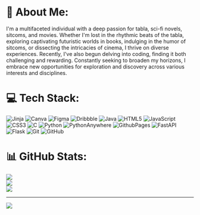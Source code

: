 # 💫 About Me:
I'm a multifaceted individual with a deep passion for tabla, sci-fi novels, sitcoms, and movies. Whether I'm lost in the rhythmic beats of the tabla, exploring captivating futuristic worlds in books, indulging in the humor of sitcoms, or dissecting the intricacies of cinema, I thrive on diverse experiences. Recently, I've also begun delving into coding, finding it both challenging and rewarding. Constantly seeking to broaden my horizons, I embrace new opportunities for exploration and discovery across various interests and disciplines. 


# 💻 Tech Stack:
![Jinja](https://img.shields.io/badge/jinja-white.svg?style=flat&logo=jinja&logoColor=black) ![Canva](https://img.shields.io/badge/Canva-%2300C4CC.svg?style=flat&logo=Canva&logoColor=white) ![Figma](https://img.shields.io/badge/figma-%23F24E1E.svg?style=flat&logo=figma&logoColor=white) ![Dribbble](https://img.shields.io/badge/Dribbble-EA4C89?style=flat&logo=dribbble&logoColor=white) ![Java](https://img.shields.io/badge/java-%23ED8B00.svg?style=flat&logo=openjdk&logoColor=white) ![HTML5](https://img.shields.io/badge/html5-%23E34F26.svg?style=flat&logo=html5&logoColor=white) ![JavaScript](https://img.shields.io/badge/javascript-%23323330.svg?style=flat&logo=javascript&logoColor=%23F7DF1E) ![CSS3](https://img.shields.io/badge/css3-%231572B6.svg?style=flat&logo=css3&logoColor=white) ![C](https://img.shields.io/badge/c-%2300599C.svg?style=flat&logo=c&logoColor=white) ![Python](https://img.shields.io/badge/python-3670A0?style=flat&logo=python&logoColor=ffdd54) ![PythonAnywhere](https://img.shields.io/badge/pythonanywhere-%232F9FD7.svg?style=flat&logo=pythonanywhere&logoColor=151515) ![GithubPages](https://img.shields.io/badge/github%20pages-121013?style=flat&logo=github&logoColor=white) ![FastAPI](https://img.shields.io/badge/FastAPI-005571?style=flat&logo=fastapi) ![Flask](https://img.shields.io/badge/flask-%23000.svg?style=flat&logo=flask&logoColor=white) ![Git](https://img.shields.io/badge/git-%23F05033.svg?style=flat&logo=git&logoColor=white) ![GitHub](https://img.shields.io/badge/github-%23121011.svg?style=flat&logo=github&logoColor=white)
# 📊 GitHub Stats:
![](https://github-readme-stats.vercel.app/api?username=gegendepressed&theme=aura&hide_border=false&include_all_commits=true&count_private=true)<br/>
![](https://github-readme-streak-stats.herokuapp.com/?user=gegendepressed&theme=aura&hide_border=false)<br/>
![](https://github-readme-stats.vercel.app/api/top-langs/?username=gegendepressed&theme=aura&hide_border=false&include_all_commits=true&count_private=true&layout=compact)

---
[![](https://visitcount.itsvg.in/api?id=gegendepressed&icon=0&color=11)](https://visitcount.itsvg.in)

<!-- Proudly created with GPRM ( https://gprm.itsvg.in ) -->
